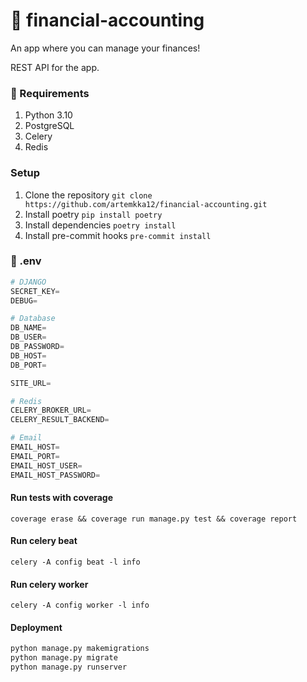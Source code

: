 # 📱 financial-accounting

An app where you can manage your finances!

REST API for the app.

### 📝 Requirements

1. Python 3.10
2. PostgreSQL
3. Celery
4. Redis

### Setup

1. Clone the repository ```git clone https://github.com/artemkka12/financial-accounting.git```
2. Install poetry ```pip install poetry```
3. Install dependencies ```poetry install```
4. Install pre-commit hooks ```pre-commit install```

### 🔧 .env

```python
# DJANGO
SECRET_KEY=
DEBUG=

# Database
DB_NAME=
DB_USER=
DB_PASSWORD=
DB_HOST=
DB_PORT=

SITE_URL=

# Redis
CELERY_BROKER_URL=
CELERY_RESULT_BACKEND=

# Email
EMAIL_HOST=
EMAIL_PORT=
EMAIL_HOST_USER=
EMAIL_HOST_PASSWORD=
```

#### Run tests with coverage

```
coverage erase && coverage run manage.py test && coverage report
```

#### Run celery beat

```
celery -A config beat -l info
```

#### Run celery worker

```
celery -A config worker -l info
```

#### Deployment

``` python
python manage.py makemigrations
python manage.py migrate
python manage.py runserver
```
